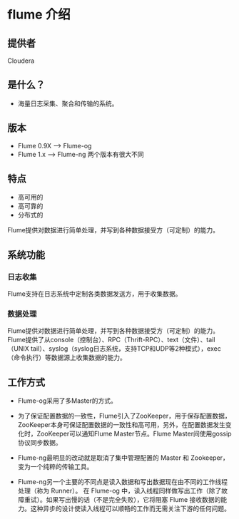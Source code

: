 # flume 介绍
## 提供者
Cloudera
## 是什么？
- 海量日志采集、聚合和传输的系统。

## 版本
- Flume 0.9X --> Flume-og
- Flume 1.x --> Flume-ng
两个版本有很大不同 

## 特点
- 高可用的
- 高可靠的
- 分布式的

Flume提供对数据进行简单处理，并写到各种数据接受方（可定制）的能力。

## 系统功能
### 日志收集
Flume支持在日志系统中定制各类数据发送方，用于收集数据。

### 数据处理
Flume提供对数据进行简单处理，并写到各种数据接受方（可定制）的能力。
Flume提供了从console（控制台）、RPC（Thrift-RPC）、text（文件）、tail（UNIX tail）、syslog（syslog日志系统，支持TCP和UDP等2种模式），exec（命令执行）等数据源上收集数据的能力。

## 工作方式
- Flume-og采用了多Master的方式。
- 为了保证配置数据的一致性，Flume引入了ZooKeeper，用于保存配置数据，ZooKeeper本身可保证配置数据的一致性和高可用，另外，在配置数据发生变化时，ZooKeeper可以通知Flume Master节点。Flume Master间使用gossip协议同步数据。

- Flume-ng最明显的改动就是取消了集中管理配置的 Master 和 Zookeeper，变为一个纯粹的传输工具。
- Flume-ng另一个主要的不同点是读入数据和写出数据现在由不同的工作线程处理（称为 Runner）。 在 Flume-og 中，读入线程同样做写出工作（除了故障重试）。如果写出慢的话（不是完全失败），它将阻塞 Flume 接收数据的能力。这种异步的设计使读入线程可以顺畅的工作而无需关注下游的任何问题。